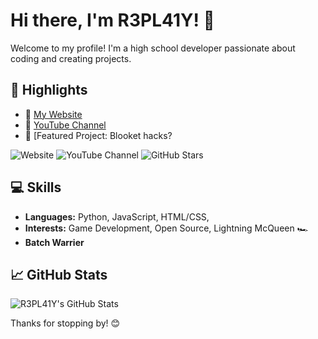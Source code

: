 # Hi there, I'm R3PL41Y! 👋

Welcome to my profile! I'm a high school developer passionate about coding and creating projects.

## 🌟 Highlights
- 🔗 [My Website](https://r3p41y.github.io/R3PL4Y-S-Website/)
- 🎥 [YouTube Channel](https://www.youtube.com/@R3PL4Y-dev)
- 🚀 [Featured Project: Blooket hacks?

![Website](https://img.shields.io/badge/My_Website-Live-blue?style=flat&logo=github)
![YouTube Channel](https://img.shields.io/youtube/channel/subscribers/UC1234567890?style=social)
![GitHub Stars](https://img.shields.io/github/stars/R3PL41Y?style=social)

## 💻 Skills
- **Languages:** Python, JavaScript, HTML/CSS, 
- **Interests:** Game Development, Open Source, Lightning McQueen 🏎️
- **Batch Warrier**

## 📈 GitHub Stats
![R3PL41Y's GitHub Stats](https://github-readme-stats.vercel.app/api?username=R3PL41Y&show_icons=true&theme=radical)

Thanks for stopping by! 😊
